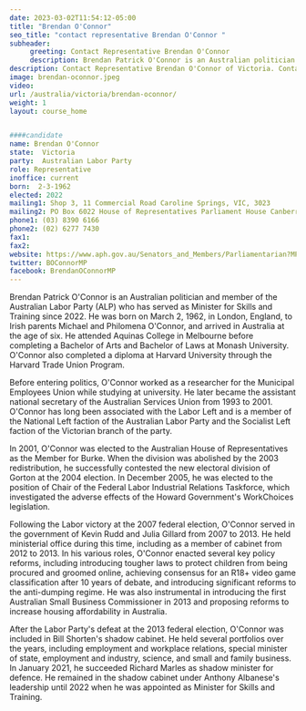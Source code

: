 ```yaml
---
date: 2023-03-02T11:54:12-05:00
title: "Brendan O'Connor"
seo_title: "contact representative Brendan O'Connor "
subheader:
     greeting: Contact Representative Brendan O'Connor
     description: Brendan Patrick O'Connor is an Australian politician and member of the Australian Labor Party (ALP) who has served as Minister for Skills and Training since 2022.
description: Contact Representative Brendan O'Connor of Victoria. Contact information for Brendan O'Connor includes email address, phone number, and mailing address.
image: brendan-oconnor.jpeg
video:
url: /australia/victoria/brendan-oconnor/
weight: 1
layout: course_home


####candidate
name: Brendan O'Connor
state:	Victoria
party:	Australian Labor Party
role: Representative
inoffice: current
born:  2-3-1962
elected: 2022
mailing1: Shop 3, 11 Commercial Road Caroline Springs, VIC, 3023
mailing2: PO Box 6022 House of Representatives Parliament House Canberra ACT 2600
phone1:	(03) 8390 6166
phone2: (02) 6277 7430
fax1:
fax2:
website: https://www.aph.gov.au/Senators_and_Members/Parliamentarian?MPID=00AN3
twitter: BOConnorMP
facebook: BrendanOConnorMP
---
```


Brendan Patrick O'Connor is an Australian politician and member of the Australian Labor Party (ALP) who has served as Minister for Skills and Training since 2022. He was born on March 2, 1962, in London, England, to Irish parents Michael and Philomena O'Connor, and arrived in Australia at the age of six. He attended Aquinas College in Melbourne before completing a Bachelor of Arts and Bachelor of Laws at Monash University. O'Connor also completed a diploma at Harvard University through the Harvard Trade Union Program.

Before entering politics, O'Connor worked as a researcher for the Municipal Employees Union while studying at university. He later became the assistant national secretary of the Australian Services Union from 1993 to 2001. O'Connor has long been associated with the Labor Left and is a member of the National Left faction of the Australian Labor Party and the Socialist Left faction of the Victorian branch of the party.

In 2001, O'Connor was elected to the Australian House of Representatives as the Member for Burke. When the division was abolished by the 2003 redistribution, he successfully contested the new electoral division of Gorton at the 2004 election. In December 2005, he was elected to the position of Chair of the Federal Labor Industrial Relations Taskforce, which investigated the adverse effects of the Howard Government's WorkChoices legislation.

Following the Labor victory at the 2007 federal election, O'Connor served in the government of Kevin Rudd and Julia Gillard from 2007 to 2013. He held ministerial office during this time, including as a member of cabinet from 2012 to 2013. In his various roles, O'Connor enacted several key policy reforms, including introducing tougher laws to protect children from being procured and groomed online, achieving consensus for an R18+ video game classification after 10 years of debate, and introducing significant reforms to the anti-dumping regime. He was also instrumental in introducing the first Australian Small Business Commissioner in 2013 and proposing reforms to increase housing affordability in Australia.

After the Labor Party's defeat at the 2013 federal election, O'Connor was included in Bill Shorten's shadow cabinet. He held several portfolios over the years, including employment and workplace relations, special minister of state, employment and industry, science, and small and family business. In January 2021, he succeeded Richard Marles as shadow minister for defence. He remained in the shadow cabinet under Anthony Albanese's leadership until 2022 when he was appointed as Minister for Skills and Training.